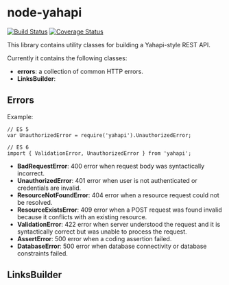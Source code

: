 # node-yahapi

[![Build Status](https://travis-ci.org/Yahapi/node-yahapi.svg?branch=master)](https://travis-ci.org/Yahapi/node-yahapi) [![Coverage Status](https://coveralls.io/repos/Yahapi/node-yahapi/badge.svg?branch=master)](https://coveralls.io/r/Yahapi/node-yahapi?branch=master)

This library contains utility classes for building a Yahapi-style REST API.

Currently it contains the following classes:

- **errors**: a collection of common HTTP errors.
- **LinksBuilder**: 

## Errors

Example:

```
// ES 5
var UnauthorizedError = require('yahapi').UnauthorizedError;

// ES 6
import { ValidationError, UnauthorizedError } from 'yahapi';
```

- **BadRequestError**: 400 error when request body was syntactically incorrect. 
- **UnauthorizedError**: 401 error when user is not authenticated or credentials are invalid. 
- **ResourceNotFoundError**: 404 error when a resource request could not be resolved.
- **ResourceExistsError**: 409 error when a POST request was found invalid because it conflicts with an existing resource.
- **ValidationError**: 422 error when server understood the request and it is syntactically correct but was unable to process the request.
- **AssertError**: 500 error when a coding assertion failed.
- **DatabaseError**: 500 error when database connectivity or database constraints failed.

  
## LinksBuilder